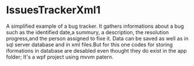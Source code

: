 # IssuesTrackerXml1
A simplified example of a bug tracker.
It gathers informations about a bug such as the identified date,a summury, a description, the resolution progress,and the person assigned to fixe it.
Data can be saved as well as in sql server database and in xml files.But for this one codes for storing iformations in database are desabled even thought they do exist in the app folder;
It's a wpf project using mvvm patern.
